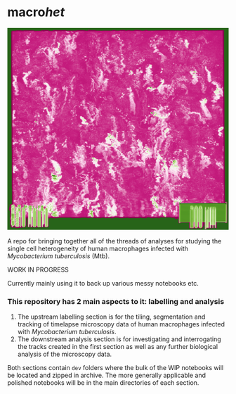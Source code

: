 <!-- #region -->

# macro*het*

![Funky image showing misrendered 3D view (XYT) of a timelapse microscopy image volume, looks like pink and green marble with a projected scale bar and time counter along the bottom](./landing_img.png)

A repo for bringing together all of the threads of analyses for studying the single cell heterogeneity of human macrophages infected with _Mycobacterium tuberculosis_ (Mtb).

WORK IN PROGRESS

Currently mainly using it to back up various messy notebooks etc.

### This repository has 2 main aspects to it: labelling and analysis

1. The upstream labelling section is for the tiling, segmentation and tracking of timelapse microscopy data of human macrophages infected with _Mycobacterium tuberculosis_.
2. The downstream analysis section is for investigating and interrogating the tracks created in the first section as well as any further biological analysis of the microscopy data.

Both sections contain `dev` folders where the bulk of the WIP notebooks will be located and zipped in archive. The more generally applicable and polished notebooks will be in the main directories of each section.

<!-- #endregion -->
